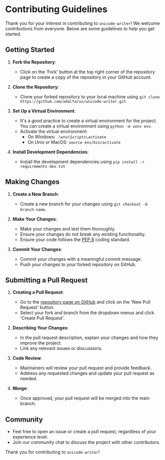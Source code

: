 # Contributing Guidelines

Thank you for your interest in contributing to `unicode-writer`! We welcome contributions from everyone. Below are some guidelines to help you get started.

## Getting Started

1. **Fork the Repository**: 
    - Click on the 'Fork' button at the top right corner of the repository page to create a copy of the repository in your GitHub account.
    
2. **Clone the Repository**:
    - Clone your forked repository to your local machine using `git clone https://github.com/adalfarus/unicode-writer.git`

3. **Set Up a Virtual Environment**:
    - It's a good practice to create a virtual environment for the project. You can create a virtual environment using `python -m venv env`.
    - Activate the virtual environment: 
      - On Windows: `.\env\Scripts\activate`
      - On Unix or MacOS: `source env/bin/activate`

4. **Install Development Dependencies**:
    - Install the development dependencies using `pip install -r requirements-dev.txt`

## Making Changes

1. **Create a New Branch**:
    - Create a new branch for your changes using `git checkout -b branch-name`.

2. **Make Your Changes**:
    - Make your changes and test them thoroughly.
    - Ensure your changes do not break any existing functionality.
    - Ensure your code follows the [PEP 8](https://www.python.org/dev/peps/pep-0008/) coding standard.

3. **Commit Your Changes**:
    - Commit your changes with a meaningful commit message.
    - Push your changes to your forked repository on GitHub.

## Submitting a Pull Request

1. **Creating a Pull Request**:
    - Go to the [repository page on GitHub](https://github.com/Adalfarus/unicode-writer) and click on the 'New Pull Request' button.
    - Select your fork and branch from the dropdown menus and click 'Create Pull Request'.

2. **Describing Your Changes**:
    - In the pull request description, explain your changes and how they improve the project.
    - Link any relevant issues or discussions.

3. **Code Review**:
    - Maintainers will review your pull request and provide feedback.
    - Address any requested changes and update your pull request as needed.

4. **Merge**:
    - Once approved, your pull request will be merged into the main branch.

## Community

- Feel free to open an issue or create a pull request, regardless of your experience level.
- Join our community chat to discuss the project with other contributors.

Thank you for contributing to `unicode-writer`!
